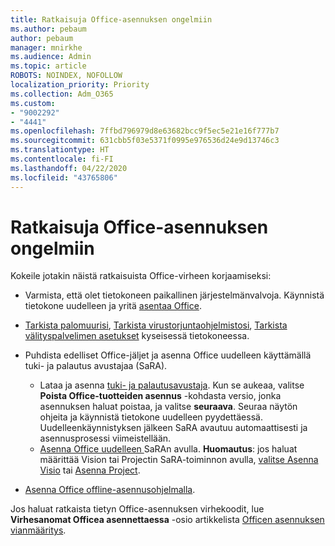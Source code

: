```yaml
---
title: Ratkaisuja Office-asennuksen ongelmiin
ms.author: pebaum
author: pebaum
manager: mnirkhe
ms.audience: Admin
ms.topic: article
ROBOTS: NOINDEX, NOFOLLOW
localization_priority: Priority
ms.collection: Adm_O365
ms.custom:
- "9002292"
- "4441"
ms.openlocfilehash: 7ffbd796979d8e63682bcc9f5ec5e21e16f777b7
ms.sourcegitcommit: 631cbb5f03e5371f0995e976536d24e9d13746c3
ms.translationtype: HT
ms.contentlocale: fi-FI
ms.lasthandoff: 04/22/2020
ms.locfileid: "43765806"
---
```

# <a name="solutions-for-issues-when-installing-office"></a>Ratkaisuja Office-asennuksen ongelmiin

Kokeile jotakin näistä ratkaisuista Office-virheen korjaamiseksi:

- Varmista, että olet tietokoneen paikallinen järjestelmänvalvoja. Käynnistä tietokone uudelleen ja yritä [asentaa Office](https://portal.office.com/OLS/MySoftware.aspx).

- [Tarkista palomuurisi](https://support.office.com/article/unlicensed-product-and-activation-errors-in-office-0d23d3c0-c19c-4b2f-9845-5344fedc4380#bkmk_checkfirewall), [Tarkista virustorjuntaohjelmistosi](https://support.office.com/article/unlicensed-product-and-activation-errors-in-office-0d23d3c0-c19c-4b2f-9845-5344fedc4380#bkmk_checkav), [Tarkista välityspalvelimen asetukset](https://support.office.com/article/unlicensed-product-and-activation-errors-in-office-0d23d3c0-c19c-4b2f-9845-5344fedc4380#bkmk_checkproxy) kyseisessä tietokoneessa.

- Puhdista edelliset Office-jäljet ja asenna Office uudelleen käyttämällä tuki- ja palautus avustajaa (SaRA). 

    - Lataa ja asenna [tuki- ja palautusavustaja](https://aka.ms/SARA-OfficeUninstall-Alchemy). Kun se aukeaa, valitse **Poista Office-tuotteiden asennus** -kohdasta versio, jonka asennuksen haluat poistaa, ja valitse **seuraava**. Seuraa näytön ohjeita ja käynnistä tietokone uudelleen pyydettäessä. Uudelleenkäynnistyksen jälkeen SaRA avautuu automaattisesti ja asennusprosessi viimeistellään.
    - [Asenna Office uudelleen ](https://aka.ms/sara-officeinstall) SaRAn avulla. **Huomautus**: jos haluat määrittää Vision tai Projectin SaRA-toiminnon avulla, [valitse Asenna Visio](https://aka.ms/SaRA-VisioSetupScenario) tai [Asenna Project](https://aka.ms/SaRA-ProjectSetupScenario).  

- [Asenna Office offline-asennusohjelmalla](https://support.office.com/article/f0a85fe7-118f-41cb-a791-d59cef96ad1c?wt.mc_id=Alchemy_ClientDIA).

Jos haluat ratkaista tietyn Office-asennuksen virhekoodit, lue **Virhesanomat Officea asennettaessa** -osio artikkelista [Officen asennuksen vianmääritys](https://support.office.com/article/35ff2def-e0b2-4dac-9784-4cf212c1f6c2#BKMK_ErrorMessages).

